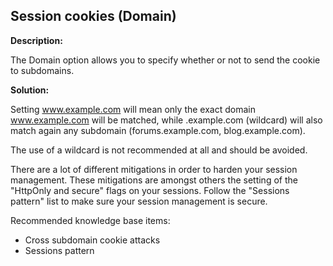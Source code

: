 Session cookies (Domain)
-------

**Description:**

The Domain option allows you to specify whether or not to send the cookie to subdomains.


**Solution:**

Setting www.example.com will mean only the exact domain www.example.com will
be matched, while .example.com (wildcard) will also match again any
subdomain (forums.example.com, blog.example.com).

The use of a wildcard is not recommended at all and should be avoided.

There are a lot of different mitigations in order to harden your session management.
These mitigations are amongst others the setting of the "HttpOnly and secure" flags on
your sessions. Follow the "Sessions pattern" list to make sure your session management is
secure.

Recommended knowledge base items:

- Cross subdomain cookie attacks
- Sessions pattern
